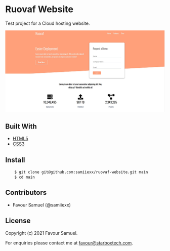 # Ruovaf Website
Test project for a Cloud hosting website.

![Ruovaf](screenshot.jpg)

## Built With
- [HTML5](https://developer.mozilla.org/en-US/docs/Web/Guide/HTML/HTML5)
- [CSS3](https://developer.mozilla.org/en-US/docs/Web/CSS)

## Install
```
    $ git clone git@github.com:samiiexx/ruovaf-website.git main
    $ cd main
```  
## Contributors
- Favour Samuel (@samiiexx)

## License
Copyright (c) 2021 Favour Samuel.

For enquiries please contact me at [favour@starboxtech.com](mailto:favour@starboxtech.com).